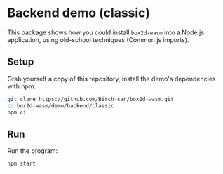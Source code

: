 # Backend demo (classic)

This package shows how you could install `box2d-wasm` into a Node.js application, using old-school techniques (Common.js imports).

## Setup

Grab yourself a copy of this repository, install the demo's dependencies with npm:

```bash
git clone https://github.com/Birch-san/box2d-wasm.git
cd box2d-wasm/demo/backend/classic
npm ci
```

## Run

Run the program:

```bash
npm start
```